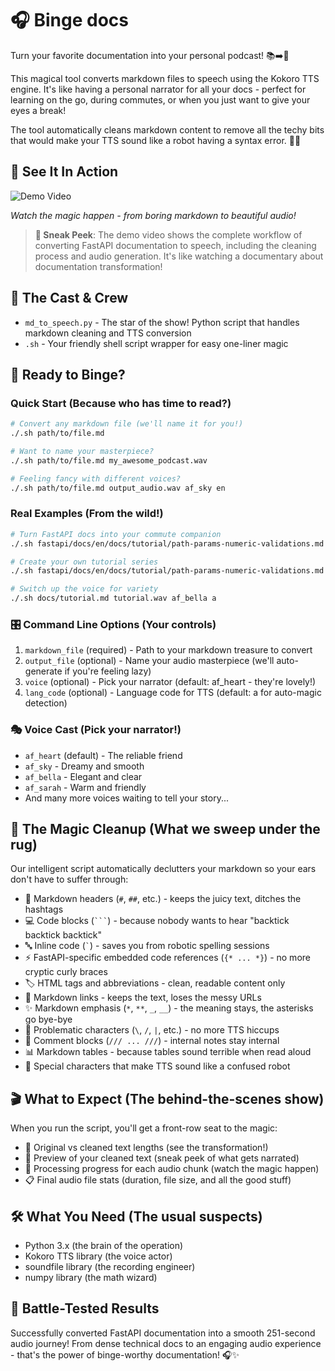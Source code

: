 # 🎧 Binge docs

Turn your favorite documentation into your personal podcast! 📚➡️🎵

This magical tool converts markdown files to speech using the Kokoro TTS engine. It's like having a personal narrator for all your docs - perfect for learning on the go, during commutes, or when you just want to give your eyes a break! 

The tool automatically cleans markdown content to remove all the techy bits that would make your TTS sound like a robot having a syntax error. 🤖✨

## 🎥 See It In Action

![Demo Video](https://x.com/VectorQl/status/1941400473552183762)

*Watch the magic happen - from boring markdown to beautiful audio!*

> **🌟 Sneak Peek**: The demo video shows the complete workflow of converting FastAPI documentation to speech, including the cleaning process and audio generation. It's like watching a documentary about documentation transformation!

## 📁 The Cast & Crew

- `md_to_speech.py` - The star of the show! Python script that handles markdown cleaning and TTS conversion
- `.sh` - Your friendly shell script wrapper for easy one-liner magic

## 🚀 Ready to Binge?

### Quick Start (Because who has time to read?)
```bash
# Convert any markdown file (we'll name it for you!)
./.sh path/to/file.md

# Want to name your masterpiece?
./.sh path/to/file.md my_awesome_podcast.wav

# Feeling fancy with different voices?
./.sh path/to/file.md output_audio.wav af_sky en
```

### Real Examples (From the wild!)
```bash
# Turn FastAPI docs into your commute companion
./.sh fastapi/docs/en/docs/tutorial/path-params-numeric-validations.md

# Create your own tutorial series
./.sh fastapi/docs/en/docs/tutorial/path-params-numeric-validations.md tutorial.wav

# Switch up the voice for variety
./.sh docs/tutorial.md tutorial.wav af_bella a
```

### 🎛️ Command Line Options (Your controls)

1. `markdown_file` (required) - Path to your markdown treasure to convert
2. `output_file` (optional) - Name your audio masterpiece (we'll auto-generate if you're feeling lazy)
3. `voice` (optional) - Pick your narrator (default: af_heart - they're lovely!)
4. `lang_code` (optional) - Language code for TTS (default: a for auto-magic detection)

### 🎭 Voice Cast (Pick your narrator!)
- `af_heart` (default) - The reliable friend
- `af_sky` - Dreamy and smooth
- `af_bella` - Elegant and clear
- `af_sarah` - Warm and friendly
- And many more voices waiting to tell your story...

## 🧹 The Magic Cleanup (What we sweep under the rug)

Our intelligent script automatically declutters your markdown so your ears don't have to suffer through:

- 🔢 Markdown headers (`#`, `##`, etc.) - keeps the juicy text, ditches the hashtags
- 💻 Code blocks (` ``` `) - because nobody wants to hear "backtick backtick backtick"
- 🔤 Inline code (`` ` ``) - saves you from robotic spelling sessions
- ⚡ FastAPI-specific embedded code references (`{* ... *}`) - no more cryptic curly braces
- 🏷️ HTML tags and abbreviations - clean, readable content only
- 🔗 Markdown links - keeps the text, loses the messy URLs
- ✨ Markdown emphasis (`*`, `**`, `_`, `__`) - the meaning stays, the asterisks go bye-bye
- 🚫 Problematic characters (`\`, `/`, `|`, etc.) - no more TTS hiccups
- 💬 Comment blocks (`/// ... ///`) - internal notes stay internal
- 📊 Markdown tables - because tables sound terrible when read aloud
- 🎵 Special characters that make TTS sound like a confused robot

## 🎬 What to Expect (The behind-the-scenes show)

When you run the script, you'll get a front-row seat to the magic:
- 📏 Original vs cleaned text lengths (see the transformation!)
- 👀 Preview of your cleaned text (sneak peek of what gets narrated)
- 🎵 Processing progress for each audio chunk (watch the magic happen)
- 📋 Final audio file stats (duration, file size, and all the good stuff)

## 🛠️ What You Need (The usual suspects)

- Python 3.x (the brain of the operation)
- Kokoro TTS library (the voice actor)
- soundfile library (the recording engineer)
- numpy library (the math wizard)

## 🎯 Battle-Tested Results

Successfully converted FastAPI documentation into a smooth 251-second audio journey! From dense technical docs to an engaging audio experience - that's the power of binge-worthy documentation! 🎧✨ 
